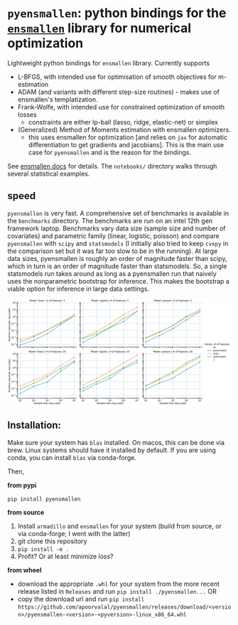 # `pyensmallen`: python bindings for the [`ensmallen`](https://ensmallen.org/) library for numerical optimization


Lightweight python bindings for `ensmallen` library. Currently supports
+ L-BFGS, with intended use for optimisation of smooth objectives for m-estimation
+ ADAM (and variants with different step-size routines) - makes use of ensmallen's templatization.
+ Frank-Wolfe, with intended use for constrained optimization of smooth losses
  - constraints are either lp-ball (lasso, ridge, elastic-net) or simplex
+ (Generalized) Method of Moments estimation with ensmallen optimizers.
  - this uses ensmallen for optimization [and relies on `jax` for automatic differentiation to get gradients and jacobians]. This is the main use case for `pyensmallen` and is the reason for the bindings.

See [ensmallen docs](https://ensmallen.org/docs.html) for details. The `notebooks/` directory walks through several statistical examples.

## speed
`pyensmallen` is very fast. A comprehensive set of benchmarks is available in the `benchmarks` directory. The benchmarks are run on an intel 12th gen framework laptop. Benchmarks vary data size (sample size and number of covariates) and parametric family (linear, logistic, poisson) and compare `pyensmallen` with `scipy` and `statsmodels` (I initially also tried to keep `cvxpy` in the comparison set but it was far too slow to be in the running). At large data sizes, pyensmallen is roughly an order of magnitude faster than scipy, which in turn is an order of magnitude faster than statsmodels. So, a single statsmodels run takes around as long as a pyensmallen run that naively uses the nonparametric bootstrap for inference. This makes the bootstrap a viable option for inference in large data settings.

![](paper/benchmark_time.png)

## Installation:

Make sure your system has `blas` installed. On macos, this can be done via brew. Linux systems should have it installed by default. If you are using conda, you can install `blas` via conda-forge.

Then,

__from pypi__

```
pip install pyensmallen
```

__from source__
1. Install `armadillo` and `ensmallen` for your system (build from source, or via conda-forge; I went with the latter)
2. git clone this repository
3. `pip install -e .`
4. Profit? Or at least minimize loss?

__from wheel__
- download the appropriate `.whl` for your system from the more recent release listed in `Releases` and run `pip install ./pyensmallen...` OR
- copy the download url and run `pip install https://github.com/apoorvalal/pyensmallen/releases/download/<version>/pyensmallen-<version>-<pyversion>-linux_x86_64.whl`
